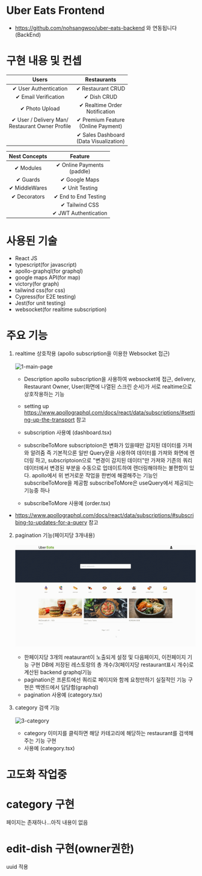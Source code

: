 <div>
  
# Uber Eats Frontend
- https://github.com/nohsangwoo/uber-eats-backend 와 연동됩니다(BackEnd)

</div>

# 구현 내용 및 컨셉

|                        Users                        |                Restaurants                |
| :-------------------------------------------------: | :---------------------------------------: |
|                ✔ User Authentication                |             ✔ Restaurant CRUD             |
|                ✔ Email Verification                 |                ✔ Dish CRUD                |
|                   ✔ Photo Upload                    |     ✔ Realtime Order<br>Notification      |
| ✔ User / Delivery Man/ <br>Restaurant Owner Profile |   ✔ Premium Feature<br>(Online Payment)   |
|                                                     | ✔ Sales Dashboard<br>(Data Visualization) |

| Nest Concepts |            Feature            |
| :-----------: | :---------------------------: |
|   ✔ Modules   | ✔ Online Payments<br>(paddle) |
|   ✔ Guards    |         ✔ Google Maps         |
| ✔ MiddleWares |        ✔ Unit Testing         |
| ✔ Decorators  |     ✔ End to End Testing      |
|               |        ✔ Tailwind CSS         |
|               |     ✔ JWT Authentication      |

# 사용된 기술

- React JS
- typescript(for javascript)
- apollo-graphql(for graphql)
- google maps API(for map)
- victory(for graph)
- tailwind css(for css)
- Cypress(for E2E testing)
- Jest(for unit testing)
- websocket(for realtime subscription)

# 주요 기능

1. realtime 상호작용 (apollo subscription을 이용한 Websocket 접근)
   <br><br>
   ![1-main-page](./README_IMAGE/main_function.gif)

   - Description
     apollo subscription을 사용하여 websocket에 접근,
     delivery, Restaurant Owner, User(화면에 나열된 스크린 순서)가 서로 realtime으로 상호작용하는 기능

   - setting up
     https://www.apollographql.com/docs/react/data/subscriptions/#setting-up-the-transport 참고

   - subscription 사용예
     (dashboard.tsx)

   - subscribeToMore
     subscriptoion은 변화가 있을때만 감지된 데이터를 가져와 알려줌
     즉 기본적으론 일반 Query문을 사용하여 데이터를 가져와 화면에 렌더링 하고,
     subscriptoion으로 "변경이 감지된 데이터"만 가져와 기존의 쿼리데이터에서 변경된 부분을 수동으로 업데이트하여 렌더링해야하는 불편함이 있다.
     apollo에서 위 번거로운 작업을 한번에 해결해주는 기능인 subscribeToMore을 제공함
     subscribeToMore은 useQuery에서 제공되는 기능중 하나
   - subscribeToMore 사용예
     (order.tsx)

- https://www.apollographql.com/docs/react/data/subscriptions/#subscribing-to-updates-for-a-query 참고

2. pagination 기능(페이지당 3개내용)
   <br><br>
   ![2-pagenation](./README_IMAGE/pagination.gif)

   - 한페이지당 3개의 reataurant이 노출되게 설정 및 다음페이지, 이전페이지 기능 구현
     DB에 저장된 레스토랑의 총 개수/3(페이지당 restaurant표시 개수)로 계산된 backend graphql기능
   - pagination은 프론트에선 쿼리로 페이지와 함께 요청만하기 실질적인 기능 구현은 백엔드에서 담당함(graphql)
   - pagination 사용예
     (category.tsx)

3. category 검색 기능
   <br><br>
   ![3-category](./README_IMAGE/category.gif)

   - category 이미지를 클릭하면 해당 카테고리에 해당하는 restaurant를 검색해주는 기능 구현
   - 사용예
     (category.tsx)

# 고도화 작업중

# category 구현

페이지는 존재하나...아직 내용이 없음

# edit-dish 구현(owner권한)

uuid 적용

<!-- ![2-description_page](./README_IMAGE/dudungdeungjang.png)
![3-description_page](./README_IMAGE/customScrollBar.png) -->
